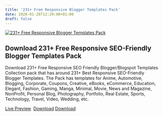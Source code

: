 ```yaml
---
title: '231+ Free Responsive Blogger Templates Pack'
date: 2020-01-26T12:29:00+01:00
draft: false
---
```


[![231+ Free Responsive Blogger Templates Pack](https://1.bp.blogspot.com/-BrmvXWavCtA/Xi12UsGqiBI/AAAAAAAADsE/_RCMM8HKIJUY0f9TCuDn_7KNZFzUNYo8QCLcBGAsYHQ/s1600/231%252B%2BBlogger%2BThemes%2BPack.jpg "231+ Free Responsive Blogger Templates Pack")](https://1.bp.blogspot.com/-BrmvXWavCtA/Xi12UsGqiBI/AAAAAAAADsE/_RCMM8HKIJUY0f9TCuDn_7KNZFzUNYo8QCLcBGAsYHQ/s1600/231%252B%2BBlogger%2BThemes%2BPack.jpg)

Download 231+ Free Responsive SEO-Friendly Blogger Templates Pack
-----------------------------------------------------------------

Download 231+ Free Responsive SEO Friendly Blogger/Blogspot Templates Collection pack that has around 231+ Best Responsive SEO-Friendly Blogger Templates. The Pack has templates for Anime, Automotive, Blogging, Corporate, Coupons, Creative, eBooks, eCommerce, Education, Elegant, Fashion, Gaming, Manga, Minimal, Movie, News and Magazine, NonProfit, Personal Blog, Photography, Portfolio, Real Estate, Sports, Technology, Travel, Video, Wedding, etc.  
  
[Live Preview](https://waytemplates.blogspot.com/)  [Download](https://www.mediafire.com/file/meeat39c23lnjny/Blogger_themes.zip/file) [Download](https://app.box.com/s/ckf9i5hjddoe7fo3i4l5t31ovyg8a3s0)